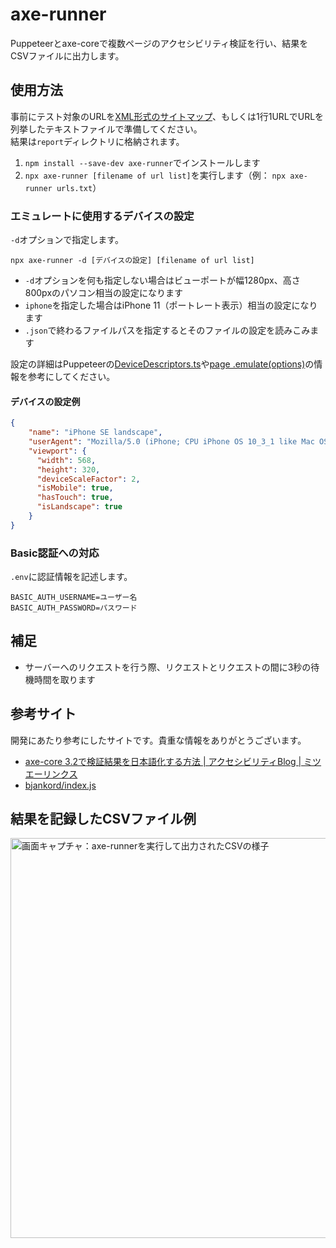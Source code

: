 # axe-runner

Puppeteerとaxe-coreで複数ページのアクセシビリティ検証を行い、結果をCSVファイルに出力します。

## 使用方法

事前にテスト対象のURLを[XML形式のサイトマップ](https://developers.google.com/search/docs/advanced/sitemaps/build-sitemap?hl=ja)、もしくは1行1URLでURLを列挙したテキストファイルで準備してください。  
結果は`report`ディレクトリに格納されます。

1. `npm install --save-dev axe-runner`でインストールします
1. `npx axe-runner [filename of url list]`を実行します（例： `npx axe-runner urls.txt`）

### エミュレートに使用するデバイスの設定

`-d`オプションで指定します。

`npx axe-runner -d [デバイスの設定] [filename of url list]`

- `-d`オプションを何も指定しない場合はビューポートが幅1280px、高さ800pxのパソコン相当の設定になります
- `iphone`を指定した場合はiPhone 11（ポートレート表示）相当の設定になります
- `.json`で終わるファイルパスを指定するとそのファイルの設定を読みこみます

設定の詳細はPuppeteerの[DeviceDescriptors.ts](https://github.com/puppeteer/puppeteer/blob/main/src/common/DeviceDescriptors.ts)や[page
.emulate(options)](https://pptr.dev/#?product=Puppeteer&version=v7.0.4&show=api-pageemulateoptions)の情報を参考にしてください。

#### デバイスの設定例

```json
{
    "name": "iPhone SE landscape",
    "userAgent": "Mozilla/5.0 (iPhone; CPU iPhone OS 10_3_1 like Mac OS X) AppleWebKit/603.1.30 (KHTML, like Gecko) Version/10.0 Mobile/14E304 Safari/602.1",
    "viewport": {
      "width": 568,
      "height": 320,
      "deviceScaleFactor": 2,
      "isMobile": true,
      "hasTouch": true,
      "isLandscape": true
    }
}
```

### Basic認証への対応

`.env`に認証情報を記述します。

```
BASIC_AUTH_USERNAME=ユーザー名
BASIC_AUTH_PASSWORD=パスワード
```

## 補足

- サーバーへのリクエストを行う際、リクエストとリクエストの間に3秒の待機時間を取ります

## 参考サイト

開発にあたり参考にしたサイトです。貴重な情報をありがとうございます。

- [axe-core 3.2で検証結果を日本語化する方法 | アクセシビリティBlog | ミツエーリンクス](https://www.mitsue.co.jp/knowledge/blog/a11y/201903/07_1700.html)
- [bjankord/index.js](https://gist.github.com/bjankord/c8afaf345b4499ca3b1267063ce48562)

## 結果を記録したCSVファイル例

<img src="https://www.anothersky.pw/assets/20191030_pic_02_1440w.png" alt="画面キャプチャ：axe-runnerを実行して出力されたCSVの様子" style="width: 640px; height: auto;">
